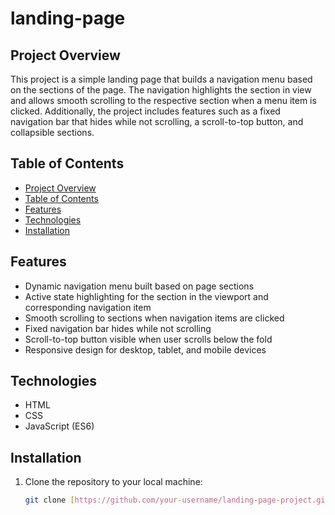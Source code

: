 # landing-page

## Project Overview

This project is a simple landing page that builds a navigation menu based on the sections of the page. The navigation highlights the section in view and allows smooth scrolling to the respective section when a menu item is clicked. Additionally, the project includes features such as a fixed navigation bar that hides while not scrolling, a scroll-to-top button, and collapsible sections.

## Table of Contents

-   [Project Overview](#project-overview)
-   [Table of Contents](#table-of-contents)
-   [Features](#features)
-   [Technologies](#technologies)
-   [Installation](#installation)

## Features

-   Dynamic navigation menu built based on page sections
-   Active state highlighting for the section in the viewport and corresponding navigation item
-   Smooth scrolling to sections when navigation items are clicked
-   Fixed navigation bar hides while not scrolling
-   Scroll-to-top button visible when user scrolls below the fold
-   Responsive design for desktop, tablet, and mobile devices

## Technologies

-   HTML
-   CSS
-   JavaScript (ES6)

## Installation

1. Clone the repository to your local machine:
    ```bash
    git clone [https://github.com/your-username/landing-page-project.git](https://github.com/Yaman-ashraf/landing-page.git)
    ```

